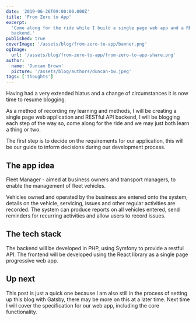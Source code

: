 ```yaml
---
date: '2019-06-26T09:00:00.000Z'
title: 'From Zero to App'
excerpt:
  'Come along for the ride while I build a single page web app and a RESTful api
  backend.'
published: true
coverImage: '/assets/blog/from-zero-to-app/banner.png'
ogImage:
  url: '/assets/blog/from-zero-to-app/from-zero-to-app-share.png'
author:
  name: 'Duncan Brown'
  picture: '/assets/blog/authors/duncan-bw.jpeg'
tags: ['thoughts']
---
```


Having had a very extended hiatus and a change of circumstances it is now time
to resume blogging.

As a method of recording my learning and methods, I will be creating a single
page web application and RESTful API backend, I will be blogging each step of
the way so, come along for the ride and we may just both learn a thing or two.

The first step is to decide on the requirements for our application, this will
be our guide to inform decisions during our development process.

## The app idea

Fleet Manager - aimed at business owners and transport managers, to enable the
management of fleet vehicles.

Vehicles owned and operated by the business are entered onto the system, details
on the vehicle, servicing, issues and other regular activities are recorded. The
system can produce reports on all vehicles entered, send reminders for recurring
activities and allow users to record issues.

## The tech stack

The backend will be developed in PHP, using Symfony to provide a restful API.
The frontend will be developed using the React library as a single page
progressive web app.

## Up next

This post is just a quick one because I am also still in the process of setting
up this blog with Gatsby, there may be more on this at a later time. Next time I
will cover the specification for our web app, including the core functionality.
